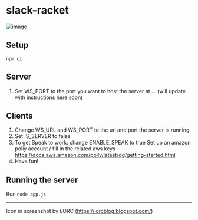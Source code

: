 # slack-racket
![image](https://user-images.githubusercontent.com/14797002/124336212-669c7000-db5a-11eb-971d-601bf21aa8c2.png)

## Setup
`npm ci`

## Server
1. Set WS_PORT to the port you want to host the server at
... (will update with instructions here soon)
## Clients
1. Change WS_URL and WS_PORT to the url and port the server is running
2. Set IS_SERVER to false
3. To get Speak to work: change ENABLE_SPEAK to true Set up an amazon polly account / fill in the related aws keys https://docs.aws.amazon.com/polly/latest/dg/getting-started.html
4. Have fun!

## Running the server

Run `node app.js`

---

Icon in screenshot by LORC (https://lorcblog.blogspot.com/)
